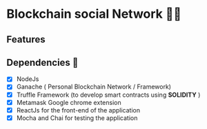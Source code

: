 # Blockchain social Network :astronaut:

## Features


## Dependencies :muscle:
- [x] NodeJs
- [x] Ganache ( Personal Blockchain Network / Framework)
- [x] Truffle Framework (to develop smart contracts using **SOLIDITY** )
- [x] Metamask Google chrome extension
- [x] ReactJs for the front-end of the application 
- [x] Mocha and Chai for testing the application
